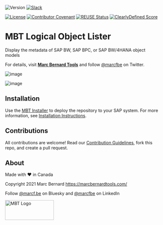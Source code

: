 ![Version](https://img.shields.io/endpoint?url=https://shield.abappm.com/github/Marc-Bernard-Tools/MBT-Logical-Object-Lister/src/%2523mbtools%2523cl_tool_bw_lol.clas.abap&label=Version&color=blue)
[![Slack](https://img.shields.io/badge/Join-Slack-blue)](https://communityinviter.com/apps/marc-bernard-tools/join-our-slack-community)

[![License](https://img.shields.io/github/license/Marc-Bernard-Tools/MBT-Logical-Object-Lister?label=License&color=success)](LICENSE)
[![Contributor Covenant](https://img.shields.io/badge/Contributor%20Covenant-2.1-4baaaa.svg?color=success)](https://github.com/Marc-Bernard-Tools/.github/blob/main/CODE_OF_CONDUCT.md)
[![REUSE Status](https://api.reuse.software/badge/github.com/Marc-Bernard-Tools/MBT-Logical-Object-Lister)](https://api.reuse.software/info/github.com/Marc-Bernard-Tools/MBT-Logical-Object-Lister)
[![ClearlyDefined Score](https://img.shields.io/clearlydefined/score/git/github/marc-bernard-tools/MBT-Logical-Object-Lister/5ef5948434ead41e2821b3e46ab37dd31ab5fe12?label=ClearlyDefined%20Score)](https://clearlydefined.io/definitions/git/github/marc-bernard-tools/MBT-Logical-Object-Lister/5ef5948434ead41e2821b3e46ab37dd31ab5fe12)

# MBT Logical Object Lister

Display the metadata of SAP BW, SAP BPC, or SAP BW/4HANA object models

For details, visit **[Marc Bernard Tools](https://marcbernardtools.com/downloads/mbt-logical-object-lister)** and follow [@marcfbe](https://twitter.com/marcfbe) on Twitter.

![image](https://user-images.githubusercontent.com/59966492/146286439-2b909af3-f285-4ba9-a37f-5d22390ba638.png)

![image](https://user-images.githubusercontent.com/59966492/146286499-c1b02ef8-1783-497e-b03e-3d68546cdbc3.png)

## Installation

Use the [MBT Installer](https://marcbernardtools.com/downloads/mbt-installer/) to deploy the repository to your SAP system. For more information, see 
[Installation Instructions](https://marcbernardtools.com/docs/marc-bernard-tools/installation/).

## Contributions

All contributions are welcome! Read our [Contribution Guidelines](CONTRIBUTING.md), fork this repo, and create a pull request.

## About

Made with ❤️ in Canada

Copyright 2021 Marc Bernard <https://marcbernardtools.com/>

Follow [@marcf.be](https://bsky.app/profile/marcf.be) on Bluesky and [@marcfbe](https://linkedin.com/in/marcfbe) on LinkedIn

<p><a href="https://marcbernardtools.com/"><img width="160" height="65" src="https://marcbernardtools.com/info/MBT_Logo_640x250_on_Gray.png" alt="MBT Logo"></a></p>
